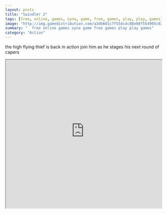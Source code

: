 ```yaml
---
layout: posts
title: "Swindler 2"
tags: [free, online, games, oyna, game, free, games, play, play, games]
image: "http://img.gamedistribution.com/a3db601c7f554cdc88e08f554905c02f.jpg"
summary: "  free online games oyna game free games play play games"
category: "Action"
---
```


the high flying thief is back in action join him as he stages his next round of capers

<iframe width="100%" height="480px;" src="http://flash.gamedistribution.com?game=a3db601c7f554cdc88e08f554905c02f"></iframe>